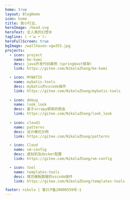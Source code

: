 ```yaml
---
home: true
layout: BlogHome
icon: home
title: 我小叮当、
heroImage: /head.svg
heroText: 全人类的幻想乡
tagline: ( •̀ ω •́ )✧
heroFullScreen: true
bgImage: /wallhaven-vgw355.jpg
projects:
  - icon: project
    name: be-kami
    desc: java开发代码案例（springboot框架）
    link: https://gitee.com/NikolaZhang/be-kami

  - icon: MYBATIS
    name: mybatis-tools
    desc: mybatis的vscode插件
    link: https://gitee.com/NikolaZhang/mybatis-tools
  
  - icon: debug
    name: look_look
    desc: 基于scrapy框架的爬虫
    link: https://gitee.com/NikolaZhang/look_look
  
  - icon: cloud1
    name: patterns
    desc: 设计模式示例
    link: https://gitee.com/NikolaZhang/patterns

  - icon: Cloud
    name: vm-config
    desc: 虚拟机及docker配置
    link: https://gitee.com/NikolaZhang/vm-config

  - icon: tool
    name: templates-tools
    desc: 填充模板数据的vscode插件
    link: https://gitee.com/NikolaZhang/templates-tools

footer: nikola | 鲁ICP备20000559号-1
---
```

